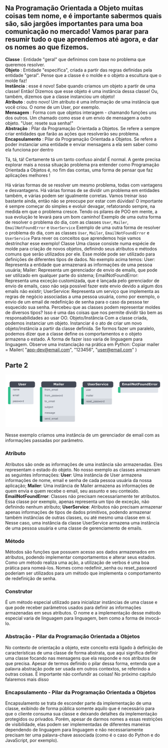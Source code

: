 ## Na Programação Orientada a Objeto muitas coisas tem nome, e é importante sabermos quais são, são jargões importantes para uma boa comunicação no mercado! Vamos parar para resumir tudo o que aprendemos até agora, e dar os nomes ao que fizemos.

**Classe** : Entidade "geral" que definimos com base no problema que queremos resolver.<br>
**Objeto** : Entidade "específica", criada a partir das regras definidas pela entidade "geral". Pense que a classe é o molde e o objeto a escultura que o molde faz!<br>
**Instância** : esse é novo! Sabe quando criamos um objeto a partir de uma classe! Então! Dizemos que esse objeto é uma instância dessa classe! Ou, também, dizemos que a classe instanciou um objeto!<br>
**Atributo** : outro novo! Um atributo é uma informação de uma instância que você criou. O nome de um User, por exemplo.<br>
**Mensagem** : Forma com que objetos interagem - chamando funções uns dos outros. Um chamado como esse é um envio de mensagem a outro objeto. "User, resete sua senha!"<br>
**Abstração** : Pilar da Programação Orientada a Objetos. Se refere a sempre criar entidades que farão as ações que resolverão seu problema.<br>
**Encapsulamento** : Pilar da Programação Orientada a Objetos. Se refere a poder instanciar uma entidade e enviar mensagens a ela sem saber como ela funciona por dentro

Tá, tá, tá! Certamente tá um tanto confuso ainda! É normal. A gente precisa explorar mais a nossa situação problema pra entender como Programação Orientada a Objetos é, no fim das contas, uma forma de pensar que faz aplicações melhores !

Há várias formas de se resolver um mesmo problema, todas com vantagens e desvantagens. Há várias formas de se dividir um problema em entidades também, e várias podem ser igualmente corretas. Vamos treinar isso bastante ainda, então não se preocupe por estar com dúvidas! O importante é sempre começar do simples e evoluir devagar, refatorando sempre, na medida em que o problema cresce. Tendo os pilares de POO em mente, a sua evolução te levará para um bom caminho!
Exemplo de uma outra forma de resolver o problema do dia, com as classes `User`, `Mailer`, `EmailNotFoundError` e `UserService`
Exemplo de uma outra forma de resolver o problema do dia, com as classes `User`, `Mailer`, `EmailNotFoundError` e `UserService`
Para rever os conceitos que aprendemos hoje vamos destrinchar esse exemplo!
Classe
Uma classe consiste numa espécie de molde para criação de novos objetos, definindo seus atributos e métodos comuns que serão utilizados por ele.
Esse molde pode ser utilizado para definições de diferentes tipos de dados. No exemplo acima temos:
User: Representa a entidade que armazenará as informações de uma pessoa usuária;
Mailer: Representa um gerenciador de envio de emails, que pode ser utilizado em qualquer parte do sistema;
EmailNotFoundError: Representa uma exceção customizada, que é lançada pelo gerenciador de envio de emails, caso não seja possível fazer este envio devido a algum dos emails não existir;
UserService: Representa um serviço que implementa as regras de negócio associadas a uma pessoa usuária, como por exemplo, o envio de um email de redefinição de senha para o caso da pessoa ter esquecido sua senha.
Percebeu que as classes podem representar moldes de diversos tipos?
Isso é uma das coisas que nos permite dividir tão bem as responsabilidades ao usar OO.
Objeto/Instância
Com a classe criada, podemos instanciar um objeto. Instanciar é o ato de criar um novo objeto/instância a partir da classe definida.
Se formos fazer um paralelo, podemos dizer que a classe define os comportamentos e o objeto armazena o estado.
A forma de fazer isso varia de linguagem para linguagem. Observe uma instanciação na prática em Python:
Copiar
mailer = Mailer(
  "app-dev@email.com",
  "123456",
  "user@email.com"
)

## Parte 2
![Exemplo-classes](./exemplos-de-classes.png)

Nesse exemplo criamos uma instância de um gerenciador de email com as informações passadas por parâmetro.
### Atributo
Atributos são onde as informações de uma instância são armazenadas. Eles representam o estado do objeto.
No nosso exemplo as classes armazenam as seguintes informações:
**User**: Uma instância de User armazena informações de nome, email e senha de cada pessoa usuária da nossa aplicação;
**Mailer**: Uma instância de Mailer armazena as informações de quem envia e quem recebe o email, seu assunto e seu conteúdo.
**EmailNotFoundError**: Classes não precisam necessariamente ter atributos. Essa classe por exemplo, apenas representa um tipo de exceção, não definindo nenhum atributo;
**UserService**: Atributos não precisam armazenar apenas informações de tipos de dados primitivos, podendo armazenar também instâncias de outras classes, ou até mesmo uma classe em si. Nesse caso, uma instância da classe UserService armazena uma instância de uma pessoa usuária e uma classe de gerenciamento de emails.

### Método
Métodos são funções que possuem acesso aos dados armazenados em atributos, podendo implementar comportamentos e alterar seus estados.
Como um método realiza uma ação, a utilização de verbos é uma boa prática para nomeá-los. Nomes como redefinir_senha ou reset_password poderiam ser utilizados para um método que implementa o comportamento de redefinição de senha.

### Construtor
É um método especial utilizado para inicializar instâncias de uma classe e que pode receber parâmetros usados para definir as informações armazenadas em seus atributos.
O nome e a implementação desse método especial varia de linguagem para linguagem, bem como a forma de invocá-lo.

### Abstração - Pilar da Programação Orientada a Objetos
No contexto de orientação a objeto, este conceito está ligado à definição de características de uma classe de forma abstrata, que aqui significa definir uma classe focando nas mensagens que ela responde e nos atributos de que precisa.
Apesar de termos definido o pilar dessa forma, entenda que a palavra abstração pode ser usada em outros contextos, se referindo a outras coisas. É importante não confundir as coisas! No próximo capítulo falaremos mais disso

### Encapsulamento - Pilar da Programação Orientada a Objetos
Encapsulamento se trata de esconder parte da implementação de uma classe, exibindo de forma pública somente aquilo que é necessário para que o cliente consuma sua classe e deixando detalhes da implementação protegidos ou privados. Porém, apesar de darmos nomes a essas restrições de visibilidade, elas podem ser implementadas de diferentes maneiras dependendo de linguagem para linguagem e não necessariamente precisam ter uma palavra-chave associada (como é o caso do Python e do JavaScript, por exemplo).
